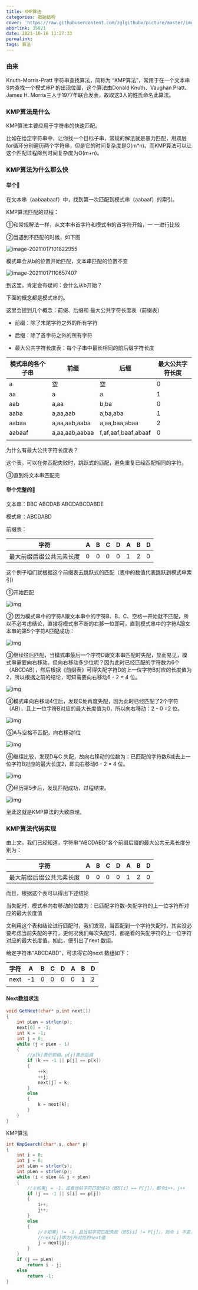 ```yaml
---
title: KMP算法
categories: 数据结构
cover: 'https://raw.githubusercontent.com/zglgithubx/picture/master/img/202110171224111.png'
abbrlink: 35921
date: 2021-10-16 11:27:33
permalink:
tags: 算法
---
```


### 由来

 Knuth-Morris-Pratt 字符串查找算法，简称为 “KMP算法”，常用于在一个文本串S内查找一个模式串P 的出现位置，这个算法由Donald Knuth、Vaughan Pratt、James H. Morris三人于1977年联合发表，故取这3人的姓氏命名此算法。

<!-- more -->

### KMP算法是什么

KMP算法主要应用于字符串的快速匹配。

比如在给定字符串中，让你找一个目标子串，常规的解法就是暴力匹配，用双层for循环分别遍历两个字符串，但是它的时间复杂度是O(m*n)。而KMP算法可以让这个匹配过程降到时间复杂度为O(m+n)。

### KMP算法为什么那么快

####  举个:chestnut:

在文本串（aabaabaaf）中，找到第一次匹配到模式串（aabaaf）的索引。

KMP算法匹配的过程：

①和常规解法一样，从文本串首字符和模式串的首字符开始，一 一进行比较

②当遇到不匹配的时候，如下图

![image-20211017101822955](https://raw.githubusercontent.com/zglgithubx/picture/master/img/202110171018117.png)

模式串会从b的位置开始匹配，文本串匹配的位置不变

![image-20211017110657407](https://raw.githubusercontent.com/zglgithubx/picture/master/img/202110171106451.png)

到这里，肯定会有疑问：会什么从b开始？

下面的概念都是模式串的。

这里会提到几个概念：前缀、后缀和 最大公共字符长度表（前缀表）

* 前缀：除了末尾字符之外的所有字符

* 后缀：除了首字符之外的所有字符

* 最大公共字符长度表：每个子串中最长相同的前后缀字符长度

| 模式串的各个子串 | 前缀           | 后缀                | 最大公共字符长度 |
| ---------------- | -------------- | ------------------- | ---------------- |
| a                | 空             | 空                  | 0                |
| aa               | a              | a                   | 1                |
| aab              | a,aa           | b,ba                | 0                |
| aaba             | a,aa,aab       | a,ba,aba            | 1                |
| aabaa            | a,aa,aab,aaba  | a,aa,baa,abaa       | 2                |
| aabaaf           | a,aa,aab,aabaa | f,af,aaf,baaf,abaaf | 0                |
|                  |                |                     |                  |

为什么有最大公共字符长度表？

这个表，可以在你匹配失败时，跳跃式的匹配，避免重复已经匹配相同的字符。

③直到将文本串匹配完

#### 举个完整的:chestnut:

文本串：BBC ABCDAB ABCDABCDABDE

模式串：ABCDABD

前缀表：

| 字符                     | A    | B    | C    | D    | A    | B    | D    |
| ------------------------ | ---- | ---- | ---- | ---- | ---- | ---- | ---- |
| 最大前缀后缀公共元素长度 | 0    | 0    | 0    | 0    | 1    | 2    | 0    |

这个例子咱们就根据这个前缀表去跳跃式的匹配（表中的数值代表跳跃到模式串索引）

①开始匹配

![img](https://raw.githubusercontent.com/zglgithubx/picture/master/img/202110171151156.png)

② 因为模式串中的字符A跟文本串中的字符B、B、C、空格一开始就不匹配，所以不必考虑结论，直接将模式串不断的右移一位即可，直到模式串中的字符A跟文本串的第5个字符A匹配成功：

![img](https://raw.githubusercontent.com/zglgithubx/picture/master/img/202110171151451.png)

③继续往后匹配，当模式串最后一个字符D跟文本串匹配时失配，显而易见，模式串需要向右移动。但向右移动多少位呢？因为此时已经匹配的字符数为6个（ABCDAB），然后根据《前缀表》可得失配字符D的上一位字符B对应的长度值为2，所以根据之前的结论，可知需要向右移动6 - 2 = 4 位。

![img](https://raw.githubusercontent.com/zglgithubx/picture/master/img/202110171152957.png)

④模式串向右移动4位后，发现C处再度失配，因为此时已经匹配了2个字符（AB），且上一位字符B对应的最大长度值为0，所以向右移动：2 - 0 =2 位。

![img](https://raw.githubusercontent.com/zglgithubx/picture/master/img/202110171153610.png)

⑤A与空格不匹配，向右移动1位

![img](https://raw.githubusercontent.com/zglgithubx/picture/master/img/202110171154064.png)

⑥继续比较，发现D与C 失配，故向右移动的位数为：已匹配的字符数6减去上一位字符B对应的最大长度2，即向右移动6 - 2 = 4 位。

![img](https://raw.githubusercontent.com/zglgithubx/picture/master/img/202110171154305.png)

⑦经历第5步后，发现匹配成功，过程结束。

![img](https://raw.githubusercontent.com/zglgithubx/picture/master/img/202110171155335.png)

至此这就是KMP算法的大致原理。

### KMP算法代码实现

 由上文，我们已经知道，字符串“ABCDABD”各个前缀后缀的最大公共元素长度分别为：

| 字符                     | A    | B    | C    | D    | A    | B    | D    |
| ------------------------ | ---- | ---- | ---- | ---- | ---- | ---- | ---- |
| 最大前缀后缀公共元素长度 | 0    | 0    | 0    | 0    | 1    | 2    | 0    |

而且，根据这个表可以得出下述结论

当失配时，模式串向右移动的位数为：已匹配字符数-失配字符的上一位字符所对应的最大长度值

文利用这个表和结论进行匹配时，我们发现，当匹配到一个字符失配时，其实没必要考虑当前失配的字符，更何况我们每次失配时，都是看的失配字符的上一位字符对应的最大长度值。如此，便引出了next 数组。

给定字符串“ABCDABD”，可求得它的next 数组如下：

| 字符 | A    | B    | C    | D    | A    | B    | D    |
| ---- | ---- | ---- | ---- | ---- | ---- | ---- | ---- |
| next | -1   | 0    | 0    | 0    | 0    | 1    | 2    |
|      |      |      |      |      |      |      |      |

#### Next数组求法

```java
void GetNext(char* p,int next[])  
{  
    int pLen = strlen(p);  
    next[0] = -1;  
    int k = -1;  
    int j = 0;  
    while (j < pLen - 1)  
    {  
        //p[k]表示前缀，p[j]表示后缀  
        if (k == -1 || p[j] == p[k])   
        {  
            ++k;  
            ++j;  
            next[j] = k;  
        }  
        else   
        {  
            k = next[k];  
        }  
    }  
}  
```

KMP算法

```java
int KmpSearch(char* s, char* p)  
{  
    int i = 0;  
    int j = 0;  
    int sLen = strlen(s);  
    int pLen = strlen(p);  
    while (i < sLen && j < pLen)  
    {  
        //①如果j = -1，或者当前字符匹配成功（即S[i] == P[j]），都令i++，j++      
        if (j == -1 || s[i] == p[j])  
        {  
            i++;  
            j++;  
        }  
        else  
        {  
            //②如果j != -1，且当前字符匹配失败（即S[i] != P[j]），则令 i 不变，j = next[j]      
            //next[j]即为j所对应的next值        
            j = next[j];  
        }  
    }  
    if (j == pLen)  
        return i - j;  
    else  
        return -1;  
} 
```

